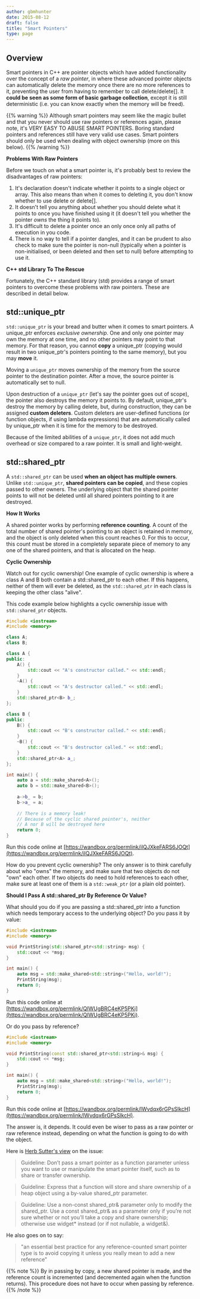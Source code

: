 ```yaml
---
author: gbmhunter
date: 2015-08-12
draft: false
title: "Smart Pointers"
type: page
---
```


## Overview

Smart pointers in C++ are pointer objects which have added functionality over the concept of a _raw pointer_, in where these advanced pointer objects can automatically delete the memory once there are no more references to it, preventing the user from having to remember to call delete/delete[]. It **could be seen as some form of basic garbage collection**, except it is still deterministic (i.e. you can know exactly when the memory will be freed).

{{% warning %}}
Although smart pointers may seem like the magic bullet and that you never should use raw pointers or references again, please note, it's VERY EASY TO ABUSE SMART POINTERS. Boring standard pointers and references still have very valid use cases. Smart pointers should only be used when dealing with object ownership (more on this below).
{{% /warning %}}

**Problems With Raw Pointers**

Before we touch on what a smart pointer is, it's probably best to review the disadvantages of raw pointers:

1. It's declaration doesn't indicate whether it points to a single object or array. This also means than when it comes to deleting it, you don't know whether to use delete or delete[].
2. It doesn't tell you anything about whether you should delete what it points to once you have finished using it (it doesn't tell you whether the pointer _owns_ the thing it points to).
3. It's difficult to delete a pointer once an only once only all paths of execution in you code.
4. There is no way to tell if a pointer dangles, and it can be prudent to also check to make sure the pointer is non-null (typically when a pointer is non-initialised, or been deleted and then set to null) before attempting to use it.

**C++ std Library To The Rescue**

Fortunately, the C++ standard library (std) provides a range of smart pointers to overcome these problems with raw pointers. These are described in detail below.

## std::unique_ptr

`std::unique_ptr` is your bread and butter when it comes to smart pointers. A unique_ptr enforces _exclusive ownership_. One and only one pointer may own the memory at one time, and no other pointers may point to that memory. For that reason, you cannot **copy** a unique_ptr (copying would result in two unique_ptr's pointers pointing to the same memory), but you may **move** it.

Moving a `unique_ptr` moves ownership of the memory from the source pointer to the destination pointer. After a move, the source pointer is automatically set to null.

Upon destruction of a `unique_ptr` (let's say the pointer goes out of scope), the pointer also destroys the memory it points to. By default, unique_ptr's destroy the memory by calling delete, but, during construction, they can be assigned **custom deleters**. Custom deleters are user-defined functions (or function objects, if using lambda expressions) that are automatically called by unique_ptr when it is time for the memory to be destroyed.

Because of the limited abilities of a `unique_ptr`, it does not add much overhead or size compared to a raw pointer. It is small and light-weight.

## std::shared_ptr

A `std::shared_ptr` can be used **when an object has multiple owners**. Unlike `std::unique_ptr`, **shared pointers can be copied**, and these copies passed to other owners. The underlying object that the shared pointer points to will not be deleted until all shared pointers pointing to it are destroyed.

**How It Works**

A shared pointer works by performing **reference counting**. A count of the total number of shared pointer's pointing to an object is retained in memory, and the object is only deleted when this count reaches 0. For this to occur, this count must be stored in a completely separate piece of memory to any one of the shared pointers, and that is allocated on the heap.

**Cyclic Ownership**

Watch out for cyclic ownership! One example of cyclic ownership is where a class A and B both contain a std::shared_ptr to each other. If this happens, neither of them will ever be deleted, as the `std::shared_ptr` in each class is keeping the other class "alive".

This code example below highlights a cyclic ownership issue with `std::shared_ptr` objects.

```c++
#include <iostream>
#include <memory>

class A;
class B;

class A {
public:
    A() {
        std::cout << "A's constructor called." << std::endl;
    }
    ~A() {
        std::cout << "A's destructor called." << std::endl;
    }
    std::shared_ptr<B> b_;
};

class B {
public:
    B() {
        std::cout << "B's constructor called." << std::endl;
    }
    ~B() {
        std::cout << "B's destructor called." << std::endl;
    }
    std::shared_ptr<A> a_;
};

int main() {
    auto a = std::make_shared<A>();
    auto b = std::make_shared<B>();
    
    a->b_ = b;
    b->a_ = a;
    
    // There is a memory leak!
    // Because of the cyclic shared pointer's, neither
    // A nor B will be destroyed here
    return 0;
}
```

Run this code online at [https://wandbox.org/permlink/ilQJXkeFARS6JOQt](https://wandbox.org/permlink/ilQJXkeFARS6JOQt).


How do you prevent cyclic ownership? The only answer is to think carefully about who "owns" the memory, and make sure that two objects do not "own" each other. If two objects do need to hold references to each other, make sure at least one of them is a `std::weak_ptr` (or a plain old pointer).

**Should I Pass A std::shared_ptr By Reference Or Value?**

What should you do if you are passing a std::shared_ptr into a function which needs temporary access to the underlying object? Do you pass it by value:

```c++    
#include <iostream>
#include <memory>

void PrintString(std::shared_ptr<std::string> msg) {
    std::cout << *msg;   
}

int main() {
    auto msg = std::make_shared<std::string>("Hello, world!");
    PrintString(msg);
    return 0;
}
```

Run this code online at [https://wandbox.org/permlink/QIWUgBRC4eKP5PKi](https://wandbox.org/permlink/QIWUgBRC4eKP5PKi).

Or do you pass by reference?

```c++    
#include <iostream>
#include <memory>

void PrintString(const std::shared_ptr<std::string>& msg) {
    std::cout << *msg;   
}

int main() {
    auto msg = std::make_shared<std::string>("Hello, world!");
    PrintString(msg);
    return 0;
}
```

Run this code online at [https://wandbox.org/permlink/lWvdqx6rGPsSlkcH](https://wandbox.org/permlink/lWvdqx6rGPsSlkcH).

The answer is, it depends. It could even be wiser to pass as a raw pointer or raw reference instead, depending on what the function is going to do with the object.

Here is [Herb Sutter's view](https://herbsutter.com/2013/06/05/gotw-91-solution-smart-pointer-parameters/) on the issue:

> Guideline: Don’t pass a smart pointer as a function parameter unless you want to use or manipulate the smart pointer itself, such as to share or transfer ownership.

> Guideline: Express that a function will store and share ownership of a heap object using a by-value shared_ptr parameter.
 
> Guideline: Use a non-const shared_ptr& parameter only to modify the shared_ptr. Use a const shared_ptr& as a parameter only if you’re not sure whether or not you’ll take a copy and share ownership; otherwise use widget* instead (or if not nullable, a widget&).

He also goes on to say:

> "an essential best practice for any reference-counted smart pointer type is to avoid copying it unless you really mean to add a new reference"

{{% note %}}
By in passing by copy, a new shared pointer is made, and the reference count is incremented (and decremented again when the function returns). This procedure does not have to occur when passing by reference.
{{% /note %}}

